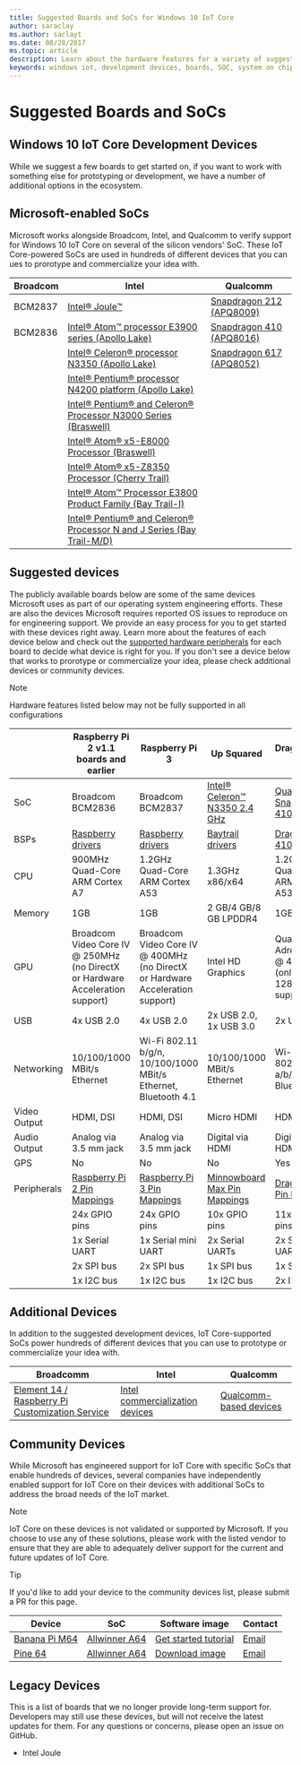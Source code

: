 ```yaml
---
title: Suggested Boards and SoCs for Windows 10 IoT Core
author: saraclay
ms.author: saclayt
ms.date: 08/28/2017
ms.topic: article
description: Learn about the hardware features for a variety of suggested boards and community devices.
keywords: windows iot, development devices, boards, SOC, system on chips, Raspberry Pi 2, Raspberry Pi 3, Minnowboard Max, Dragonboard
---
```


# Suggested Boards and SoCs

## Windows 10 IoT Core Development Devices
While we suggest a few boards to get started on, if you want to work with something else for prototyping or development, we have a number of additional options in the ecosystem.

## Microsoft-enabled SoCs
Microsoft works alongside Broadcom, Intel, and Qualcomm to verify support for Windows 10 IoT Core on several of the silicon vendors' SoC. These IoT Core-powered SoCs are used in hundreds of different devices that you can ues to prorotype and commercialize your idea with.

| Broadcom | Intel | Qualcomm |
|----------|-------|----------|
| BCM2837  | [Intel® Joule™](https://software.intel.com/en-us/iot/hardware/joule) | [Snapdragon 212 (APQ8009)](https://www.qualcomm.com/products/snapdragon/processors/212) |
| BCM2836  | [Intel® Atom™ processor E3900 series (Apollo Lake)](https://ark.intel.com/products/codename/80644/#@embedded) | [Snapdragon 410 (APQ8016)](https://www.qualcomm.com/products/snapdragon/processors/410) |
| | [Intel® Celeron® processor N3350 (Apollo Lake)](https://ark.intel.com/products/codename/80644/#@embedded) | [Snapdragon 617 (APQ8052)](https://www.qualcomm.com/products/snapdragon/processors/617) |
| | 	[Intel® Pentium® processor N4200 platform (Apollo Lake)](https://ark.intel.com/products/codename/80644/#@embedded) | |
| | 	[Intel® Pentium® and Celeron® Processor N3000 Series (Braswell)](http://ark.intel.com/products/codename/66094/#@embedded) | |
| | 	[	Intel® Atom® x5-E8000 Processor (Braswell)](http://ark.intel.com/products/codename/66094/#@embedded) | |
| | 	[Intel® Atom® x5-Z8350 Processor (Cherry Trail)](https://ark.intel.com/products/93361/Intel-Atom-x5-Z8350-Processor-2M-Cache-up-to-1_92-GHz) | |
| | 	[Intel® Atom™ Processor E3800 Product Family (Bay Trail-I)](http://ark.intel.com/products/codename/55844/#@Embedded) | |
| | 	[Intel® Pentium® and Celeron® Processor N and J Series (Bay Trail-M/D)](http://ark.intel.com/products/codename/55844/) | |

## Suggested devices
The publicly available boards below are some of the same devices Microsoft uses as part of our operating system engineering efforts. These are also the devices Microsoft requires reported OS issues to reproduce on for engineering support. We provide an easy process for you to get started with these devices right away. Learn more about the features of each device below and check out the [supported hardware peripherals](HardwareCompatList.md) for each board to decide what device is right for you. If you don't see a device below that works to prorotype or commercialize your idea, please check additional devices or community devices.

> [!NOTE]
> Hardware features listed below may not be fully supported in all configurations


|                      |Raspberry Pi 2 v1.1 boards and earlier|Raspberry Pi 3| Up Squared | DragonBoard 410c |
|----------------------|-------------------|--------------|-------------------|---------------|
|SoC  | Broadcom BCM2836 | Broadcom BCM2837 | [Intel® Celeron™ N3350 2.4 GHz](https://ark-care.intel.com/products/95598/Intel-Celeron-Processor-N3350-2M-Cache-up-to-2_4-GHz) | [Qualcomm Snapdragon 410](https://www.qualcomm.com/products/snapdragon/processors/410) |
|BSPs | [Raspberry drivers](https://github.com/ms-iot/bsp) | [Raspberry drivers](https://github.com/ms-iot/bsp) | [Baytrail drivers](https://www.intel.com/content/www/us/en/embedded/products/bay-trail/software-and-drivers.html) | [Dragonboard 410c drivers](https://developer.qualcomm.com/hardware/dragonboard-410c/software) |
|CPU  | 900MHz Quad-Core ARM Cortex A7| 	1.2GHz Quad-Core ARM Cortex A53 | 1.3GHz x86/x64 | 	1.2GHz Quad-Core ARM Cortex A53 |
|Memory| 1GB | 1GB | 2 GB/4 GB/8 GB LPDDR4 | 1GB |
|GPU | Broadcom Video Core IV @ 250MHz (no DirectX or Hardware Acceleration support) | 	Broadcom Video Core IV @ 400MHz (no DirectX or Hardware Acceleration support) | Intel HD Graphics | Qualcomm Adreno 306 @ 400MHz (only 720p / 1280 x 720 supported) |
| USB | 4x USB 2.0 | 4x USB 2.0 | 2x USB 2.0, 1x USB 3.0 | 2x USB 2.0 |
| Networking | 10/100/1000 MBit/s Ethernet | Wi-Fi 802.11 b/g/n, 10/100/1000 MBit/s Ethernet, Bluetooth 4.1 | 10/100/1000 MBit/s Ethernet | Wi-Fi 802.11 a/b/g/n, Bluetooth 4.1 |
| Video Output | HDMI, DSI | HDMI, DSI | Micro HDMI	| HDMI, DSI |
| Audio Output | Analog via 3.5 mm jack | Analog via 3.5 mm jack | Digital via HDMI	| Digital via HDMI |
| GPS| No | No | No | Yes | 
| Peripherals |   [Raspberry Pi 2 Pin Mappings](PinMappings/PinMappingsRPI.md) | [Raspberry Pi 3 Pin Mappings](PinMappings/PinMappingsRPI.md) | [Minnowboard Max Pin Mappings](PinMappings/PinMappingsMBM.md) | [Dragonboard Pin Mappings](PinMappings/PinMappingsDB.md) |
|         | 24x GPIO pins | 24x GPIO pins | 10x GPIO pins | 11x GPIO pins |
|  | 1x Serial UART | 1x Serial mini UART | 2x Serial UARTs | 2x Serial UARTs |
|  | 2x SPI bus | 2x SPI bus | 1x SPI bus | 1x SPI bus |
|  | 1x I2C bus | 1x I2C bus | 1x I2C bus | 2x I2C bus |

## Additional Devices
In addition to the suggested development devices, IoT Core-supported SoCs power hundreds of different devices that you can use to prototype or commercialize your idea with.

| Broadcomm | Intel | Qualcomm |
|-------------|----------|---------|
| [Element 14 / Raspberry Pi Customization Service](https://www.element14.com/community/docs/DOC-76955/l/raspberry-pi-customization-service)| [Intel commercialization devices](https://solutionsdirectory.intel.com/solutions-directory/processors/278/processors/309/processors/402/processors/782/processors/788/processors/1103/processors/1107/processors/1110/processors/1175/processors/1344/processors/1348/processors/1349) | [Qualcomm-based devices](https://developer.qualcomm.com/hardware/snapdragon-410) |

## Community Devices
While Microsoft has engineered support for IoT Core with specific SoCs that enable hundreds of devices, several companies have independently enabled support for IoT Core on their devices with additional SoCs to address the broad needs of the IoT market.

> [!NOTE] 
> IoT Core on these devices is not validated or supported by Microsoft. If you choose to use any of these solutions, please work with the listed vendor to ensure that they are able to adequately deliver support for the current and future updates of IoT Core.

> [!TIP]
> If you'd like to add your device to the community devices list, please submit a PR for this page.

| Device | SoC | Software image | Contact |
|-------------|----------|---------|---------|
| [Banana Pi M64](http://www.banana-pi.org/m64.html) | [Allwinner A64](http://www.allwinnertech.com/index.php?c=product&a=index&id=9) | [Get started tutorial](http://forum.banana-pi.org/c/BPI-M64/Win-10-IoT) | [Email](mailto:jasonye@banana-pi.com) |
| [Pine 64](https://www.pine64.org/) | [Allwinner A64](http://www.allwinnertech.com/index.php?c=product&a=index&id=9) | [Download image](http://files.pine64.org/os/win10-iot/Windows10IoT_Pine64.ffu) | [Email](mailto:support@pine64.org) |

## Legacy Devices
This is a list of boards that we no longer provide long-term support for. Developers may still use these devices, but will not receive the latest updates for them. For any questions or concerns, please open an issue on GitHub.

* Intel Joule

